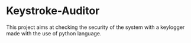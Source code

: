 # Keystroke-Auditor
This project aims at checking the security of the system with a keylogger made with the use of python language.
